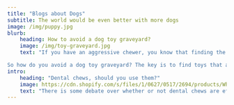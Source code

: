 ```yaml
---
title: "Blogs about Dogs"
subtitle: The world would be even better with more dogs
image: /img/puppy.jpg
blurb:
    heading: How to avoid a dog toy graveyard?
    image: /img/toy-graveyard.jpg
    text: "If you have an aggressive chewer, you know that finding the right toys can be a challenge. It seems like as soon as you buy a new toy, it ends up in the dog toy graveyard.

So how do you avoid a dog toy graveyard? The key is to find toys that are durable and designed for [aggressive chewers](https://teddys.nz/collections/durable-dog-toys). These toys are generally  made of tougher materials like rubber or nylon. And they often have a reinforced design that can stand up to some serious chewing. If you want to go for a soft toy, try get one without stuffing, strong fabric, and double stitching at all of the seams."
intro:
    heading: "Dental chews, should you use them?"
    image: https://cdn.shopify.com/s/files/1/0627/0517/2694/products/WhimzeesPuppyXS-SmDentalChews2_900x.jpg?v=1649748008g
    text: "There is some debate over whether or not dental chews are effective in cleaning a dog's teeth. In general it is best not to just rely  on dental chews to clean your dog's teeth. It is still important to brush your dog's teeth regularly, in order to ensure optimum dental health. However, if used in conjunction with regular brushing, [dental chews](https://teddys.nz/collections/dental-chews) can be a helpful way to keep your dog's teeth clean and healthy."
---
```


